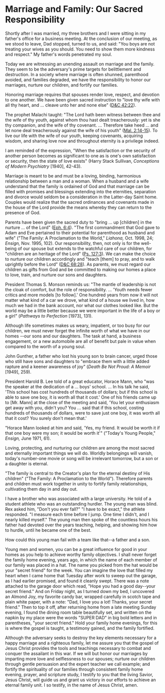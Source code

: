 # Marriage and Family: Our Sacred Responsibility

Shortly after I was married, my three brothers and I were sitting in my
father's office for a business meeting. At the conclusion of our meeting, as
we stood to leave, Dad stopped, turned to us, and said: "You boys are not
treating your wives as you should. You need to show them more kindness and
respect." My father's words penetrated my soul.

Today we are witnessing an unending assault on marriage and the family. They
seem to be the adversary's prime targets for belittlement and destruction. In
a society where marriage is often shunned, parenthood avoided, and families
degraded, we have the responsibility to honor our marriages, nurture our
children, and fortify our families.

Honoring marriage requires that spouses render love, respect, and devotion to
one another. We have been given sacred instruction to "love thy wife with all
thy heart, and ... cleave unto her and none else" ([D&amp;C
42:22](https://www.lds.org/scriptures/dc-testament/dc/42.22?lang=eng#21)).

The prophet Malachi taught: "The Lord hath been witness between thee and the
wife of thy youth, against whom thou hast dealt treacherously: yet is she thy
companion, and the wife of thy covenant. ... Therefore take heed ... and let none
deal treacherously against the wife of his youth" ([Mal.
2:14-15](https://www.lds.org/scriptures/ot/mal/2.14-15?lang=eng#13)). To live
our life with the wife of our youth, keeping covenants, acquiring wisdom, and
sharing love now and throughout eternity is a privilege indeed.

I am reminded of the expression, "When the satisfaction or the security of
another person becomes as significant to one as is one's own satisfaction or
security, then the state of love exists" (Harry Stack Sullivan, _Conceptions
of Modern Psychiatry_ [1940], 42-43).

Marriage is meant to be and must be a loving, binding, harmonious relationship
between a man and a woman. When a husband and a wife understand that the
family is ordained of God and that marriage can be filled with promises and
blessings extending into the eternities, separation and divorce would seldom
be a consideration in the Latter-day Saint home. Couples would realize that
the sacred ordinances and covenants made in the house of the Lord provide the
means whereby they can return to the presence of God.

Parents have been given the sacred duty to "bring ... up [children] in the
nurture ... of the Lord" ([Eph.
6:4](https://www.lds.org/scriptures/nt/eph/6.4?lang=eng#3)). "The first
commandment that God gave to Adam and Eve pertained to their potential for
parenthood as husband and wife" ("The Family: A Proclamation to the World,"
_Liahona,_ Oct. 1998, 24; _Ensign,_ Nov. 1995, 102). Our responsibility, then,
not only is for the well-being of our spouse but extends to the watchful care
of our children, for "children are an heritage of the Lord" ([Ps.
127:3](https://www.lds.org/scriptures/ot/ps/127.3?lang=eng#2)). We can make
the choice to nurture our children accordingly and "teach [them] to pray, and
to walk uprightly before the Lord" ([D&amp;C
68:28](https://www.lds.org/scriptures/dc-testament/dc/68.28?lang=eng#27)). As
parents, we must regard our children as gifts from God and be committed to
making our homes a place to love, train, and nurture our sons and daughters.

President Thomas S. Monson reminds us: "The mantle of leadership is not the
cloak of comfort, but the role of responsibility. ... 'Youth needs fewer critics
and more models [to follow].' One hundred years from now it will not matter
what kind of a car we drove, what kind of a house we lived in, how much we had
in the bank account, nor what our clothes looked like. But the world may be a
little better because we were important in the life of a boy or a girl"
(_Pathways to Perfection_ [1973], 131).

Although life sometimes makes us weary, impatient, or too busy for our
children, we must never forget the infinite worth of what we have in our homes
--our sons and our daughters. The task at hand, a business engagement, or a
new automobile are all of benefit but pale in value when compared to the worth
of a young soul.

John Gunther, a father who lost his young son to brain cancer, urged those who
still have sons and daughters to "embrace them with a little added rapture and
a keener awareness of joy" (_Death Be Not Proud: A Memoir_ [1949], 259).

President Harold B. Lee told of a great educator, Horace Mann, who "was the
speaker at the dedication of a ... boys' school. ... In his talk he said, 'This
school has cost hundreds of thousands of dollars; but if this school is able
to save one boy, it is worth all that it cost.' One of his friends came up to
[Mr. Mann] at the close of the meeting and said, 'You let your enthusiasm get
away with you, didn't you? You ... said that if this school, costing hundreds of
thousands of dollars, were to save just one boy, it was worth all that it
cost? You surely don't mean that.'

"Horace Mann looked at him and said, 'Yes, my friend. It would be worth it if
that one boy were my son; it would be worth it'" ("Today's Young People,"
_Ensign,_ June 1971, 61).

Loving, protecting, and nurturing our children are among the most sacred and
eternally important things we will do. Worldly belongings will vanish, today's
number-one movie or song will be irrelevant tomorrow, but a son or a daughter
is eternal.

"The family is central to the Creator's plan for the eternal destiny of His
children" ("The Family: A Proclamation to the World"). Therefore parents and
children must work together in unity to fortify family relationships,
cultivating them day in and day out.

I have a brother who was associated with a large university. He told of a
student athlete who was an outstanding hurdler. The young man was blind. Rex
asked him, "Don't you ever fall?" "I have to be exact," the athlete responded.
"I measure each time before I jump. One time I didn't, and I nearly killed
myself." The young man then spoke of the countless hours his father had
devoted over the years teaching, helping, and showing him how to hurdle, until
he became one of the best.

How could this young man fail with a team like that--a father and a son.

Young men and women, you can be a great influence for good in your homes as
you help to achieve worthy family objectives. I shall never forget the family
home evening, years ago, in which the name of each member of our family was
placed in a hat. The name you picked from the hat would be your "secret
friend" for the week. You can imagine the love that filled my heart when I
came home that Tuesday after work to sweep out the garage, as I had earlier
promised, and found it cleanly swept. There was a note attached to the garage
door which read, "Hope you had a good day--your secret friend." And on Friday
night, as I turned down my bed, I uncovered an Almond Joy, my favorite candy
bar, wrapped carefully in scotch tape and plain white paper, with a note:
"Dad, I love you a lot! Thanks, your secret friend." Then to top it off, after
returning home from a late meeting Sunday evening, I found the dining room
table beautifully set, and written on the napkin by my place were the words
"SUPER DAD" in big bold letters and in parentheses, "your secret friend." Hold
your family home evenings, for this is where the gospel is taught, a testimony
gained, and the family fortified.

Although the adversary seeks to destroy the key elements necessary for a happy
marriage and a righteous family, let me assure you that the gospel of Jesus
Christ provides the tools and teachings necessary to combat and conquer the
assailant in this war. If we will but honor our marriages by imparting more
love and selflessness to our spouses; nurture our children through gentle
persuasion and the expert teacher we call example; and fortify the
spirituality of our families through consistent family home evening, prayer,
and scripture study, I testify to you that the living Savior, Jesus Christ,
will guide us and grant us victory in our efforts to achieve an eternal family
unit. I so testify, in the name of Jesus Christ, amen.

